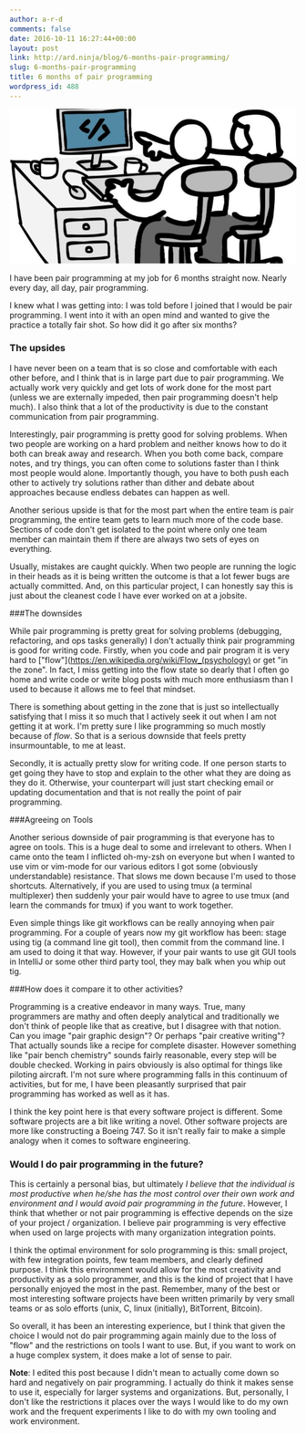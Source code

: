 ```yaml
---
author: a-r-d
comments: false
date: 2016-10-11 16:27:44+00:00
layout: post
link: http://ard.ninja/blog/6-months-pair-programming/
slug: 6-months-pair-programming
title: 6 months of pair programming
wordpress_id: 488
---
```


![pair programming](/images/blog/pairing.jpg)

I have been pair programming at my job for 6 months straight now. Nearly every day, all day, pair programming.

I knew what I was getting into: I was told before I joined that I would be pair programming. I went into it with an open mind and wanted to give the practice a totally fair shot. So how did it go after six months?


### The upsides

I have never been on a team that is so close and comfortable with each other before, and I think that is in large part due to pair programming. We actually work very quickly and get lots of work done for the most part (unless we are externally impeded, then pair programming doesn't help much). I also think that a lot of the productivity is due to the constant communication from pair programming.  

Interestingly, pair programming is pretty good for solving problems. When two people are working on a hard problem and neither knows how to do it both can break away and research. When you both come back, compare notes, and try things, you can often come to solutions faster than I think most people would alone. Importantly though, you have to both push each other to actively try solutions rather than dither and debate about approaches because endless debates can happen as well.

Another serious upside is that for the most part when the entire team is pair programming, the entire team gets to learn much more of the code base. Sections of code don't get isolated to the point where only one team member can maintain them if there are always two sets of eyes on everything.

Usually, mistakes are caught quickly. When two people are running the logic in their heads as it is being written the outcome is that a lot fewer bugs are actually committed. And, on this particular project, I can honestly say this is just about the cleanest code I have ever worked on at a jobsite.


###The downsides

While pair programming is pretty great for solving problems (debugging, refactoring, and ops tasks generally) I don't actually think pair programming is good for writing code. Firstly, when you code and pair program it is very hard to ["flow"](https://en.wikipedia.org/wiki/Flow_(psychology) or get "in the zone". In fact, I miss getting into the flow state so dearly that I often go home and write code or write blog posts with much more enthusiasm than I used to because it allows me to feel that mindset.

There is something about getting in the zone that is just so intellectually satisfying that I miss it so much that I actively seek it out when I am not getting it at work. I'm pretty sure I like programming so much mostly because of _flow_. So that is a serious downside that feels pretty insurmountable, to me at least.

Secondly, it is actually pretty slow for writing code. If one person starts to get going they have to stop and explain to the other what they are doing as they do it. Otherwise, your counterpart will just start checking email or updating documentation and that is not really the point of pair programming.


###Agreeing on Tools

Another serious downside of pair programming is that everyone has to agree on tools. This is a huge deal to some and irrelevant to others. When I came onto the team I inflicted oh-my-zsh on everyone but when I wanted to use vim or vim-mode for our various editors I got some (obviously understandable) resistance. That slows me down because I'm used to those shortcuts. Alternatively, if you are used to using tmux (a terminal multiplexer) then suddenly your pair would have to agree to use tmux (and learn the commands for tmux) if you want to work together.

Even simple things like git workflows can be really annoying when pair programming. For a couple of years now my git workflow has been: stage using tig (a command line git tool), then commit from the command line. I am used to doing it that way. However, if your pair wants to use git GUI tools in IntelliJ or some other third party tool, they may balk when you whip out tig.


###How does it compare it to other activities?

Programming is a creative endeavor in many ways. True, many programmers are mathy and often deeply analytical and traditionally we don't think of people like that as creative, but I disagree with that notion. Can you image "pair graphic design"? Or perhaps "pair creative writing"? That actually sounds like a recipe for complete disaster. However something like "pair bench chemistry" sounds fairly reasonable, every step will be double checked. Working in pairs obviously is also optimal for things like piloting aircraft. I'm not sure where programming falls in this continuum of activities, but for me, I have been pleasantly surprised that pair programming has worked as well as it has.

I think the key point here is that every software project is different. Some software projects are a bit like writing a novel. Other software projects are more like constructing a Boeing 747. So it isn't really fair to make a simple analogy when it comes to software engineering.


### Would I do pair programming in the future?

This is certainly a personal bias, but ultimately *I believe that the individual is most productive when he/she has the most control over their own work and environment and I would avoid pair programming in the future*. However, I think that whether or not pair programming is effective depends on the size of your project / organization. I believe pair programming is very effective when used on large projects with many organization integration points.

I think the optimal environment for solo programming is this: small project, with few integration points, few team members, and clearly defined purpose. I think this environment would allow for the most creativity and productivity as a solo programmer, and this is the kind of project that I have personally enjoyed the most in the past. Remember, many of the best or most interesting software projects have been written primarily by very small teams or as solo efforts (unix, C, linux (initially), BitTorrent, Bitcoin).

So overall, it has been an interesting experience, but I think that given the choice I would not do pair programming again mainly due to the loss of "flow" and the restrictions on tools I want to use. But, if you want to work on a huge complex system, it does make a lot of sense to pair.


**Note**: I edited this post because I didn't mean to actually come down so hard and negatively on pair programming. I actually do think it makes sense to use it, especially for larger systems and organizations. But, personally, I don't like the restrictions it places over the ways I would like to do my own work and the frequent experiments I like to do with my own tooling and work environment.
